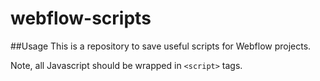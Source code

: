 # webflow-scripts

##Usage
This is a repository to save useful scripts for Webflow projects.

Note, all Javascript should be wrapped in `<script>` tags. 
